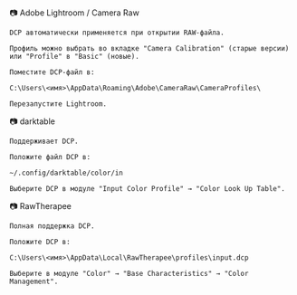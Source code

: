 📷 Adobe Lightroom / Camera Raw

    DCP автоматически применяется при открытии RAW-файла.

    Профиль можно выбрать во вкладке "Camera Calibration" (старые версии) или "Profile" в "Basic" (новые).

    Поместите DCP-файл в:

    C:\Users\<имя>\AppData\Roaming\Adobe\CameraRaw\CameraProfiles\

    Перезапустите Lightroom.


📷 darktable

    Поддерживает DCP.

    Положите файл DCP в:

    ~/.config/darktable/color/in

    Выберите DCP в модуле "Input Color Profile" → "Color Look Up Table".

📷 RawTherapee

    Полная поддержка DCP.

    Положите DCP в:

    C:\Users\<имя>\AppData\Local\RawTherapee\profiles\input.dcp

    Выберите в модуле "Color" → "Base Characteristics" → "Color Management".

